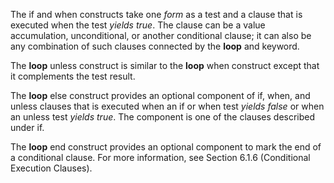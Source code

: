  



The if and when constructs take one *form* as a test and a clause that is executed when the test *yields true*. The clause can be a value accumulation, unconditional, or another conditional clause; it can also be any combination of such clauses connected by the **loop** and keyword. 



The **loop** unless construct is similar to the **loop** when construct except that it complements the test result. 



The **loop** else construct provides an optional component of if, when, and unless clauses that is executed when an if or when test *yields false* or when an unless test *yields true*. The component is one of the clauses described under if. 



The **loop** end construct provides an optional component to mark the end of a conditional clause. For more information, see Section 6.1.6 (Conditional Execution Clauses). 



